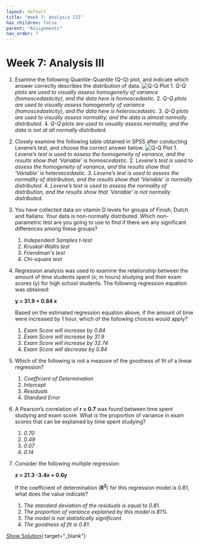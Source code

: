 ```yaml
---
layout: default
title: "Week 7: Analysis III"
has_children: false
parent: "Assignments"
nav_order: 7
---
```


# Week 7: Analysis III

1.  Examine the following Quantile-Quantile (Q-Q) plot, and indicate which answer correctly describes the distribution of data.
    ![Q-Q Plot]({{site.baseurl}}/assets/images/Week-7-Prep-Q1.png) 1. _Q-Q plots are used to visually assess homogeneity of variance (homoscedasticity), and the data here is homoscedastic._ 2. _Q-Q plots are used to visually assess homogeneity of variance (homoscedasticity), and the data here is heteroscedastic._ 3. _Q-Q plots are used to visually assess normality, and the data is almost normally distributed._ <!--- Correct. ---> 4. _Q-Q plots are used to visually assess normality, and the data is not at all normally distributed._

2.  Closely examine the following table obtained in SPSS after conducting Levene’s test, and choose the correct answer below.
    ![Q-Q Plot]({{site.baseurl}}/assets/images/Week-7-Prep-Q2.png) 1. _Levene’s test is used to assess the homogeneity of variance, and the results show that ‘Variable’ is homoscedastic._ 2. _Levene’s test is used to assess the homogeneity of variance, and the results show that ‘Variable’ is heteroscedastic._ <!--- Correct. ---> 3. _Levene’s test is used to assess the normality of distribution, and the results show that ‘Variable’ is normally distributed._ 4. _Levene’s test is used to assess the normality of distribution, and the results show that ‘Variable’ is not normally distributed._

3.  You have collected data on vitamin D levels for groups of Finish, Dutch and Italians. Your data is non-normally distributed. Which non-parametric test are you going to use to find if there are any significant differences among these groups?

    1.  _Independent Samples t-test_
    2.  _Kruskal-Wallis test_ <!--- Correct. --->
    3.  _Friendman's test_
    4.  _Chi-square test_

4.  Regression analysis was used to examine the relationship between the amount of time students spent (x; in hours) studying and their exam scores (y) for high school students. The following regression equation was obtained:

    **y = 31.9 + 0.84 x**

    Based on the estimated regression equation above, if the amount of time were increased by 1 hour, which of the following choices would apply?

    1.  _Exam Score will increase by 0.84_ <!--- Correct. --->
    2.  _Exam Score will increase by 31.9_
    3.  _Exam Score will increase by 32.74_
    4.  _Exam Score will decrease by 0.84_

5.  Which of the following is not a measure of the goodness of fit of a linear regression?

    1.  _Coefficient of Determination_
    2.  _Intercept_ <!--- Correct. --->
    3.  _Residuals_
    4.  _Standard Error_

6.  A Pearson’s correlation of **r = 0.7** was found between time spent studying and exam score. What is the proportion of variance in exam scores that can be explained by time spent studying?

    1.  _0.70_
    2.  _0.49_ <!--- Correct. --->
    3.  _0.07_
    4.  _0.14_

7.  Consider the following multiple regression:

    **z = 21.3 -3.4x + 0.6y**

    If the coefficient of determination (**R<sup>2</sup>**) for this regression model is 0.81, what does the value indicate?

    1.  _The standard deviation of the residuals is equal to 0.81._
    2.  _The proportion of variance explained by this model is 81%._ <!--- Correct. --->
    3.  _The model is not statistically significant._
    4.  _The goodness of fit is 0.81._

[Show Solution]({{site.baseurl}}/assets/assignments/Week-7-Solutions.pdf){:target="\_blank"}
